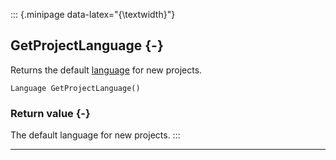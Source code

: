 ::: {.minipage data-latex="{\textwidth}"}
## GetProjectLanguage {-}

Returns the default [language](#language) for new projects.

```{sql}
Language GetProjectLanguage()
```

### Return value {-}

The default language for new projects.
:::

***
